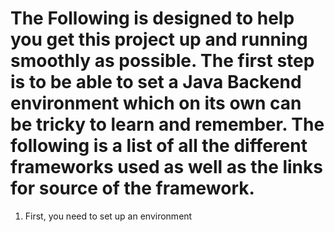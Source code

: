# The Following is designed to help you get this project up and running smoothly as possible. The first step is to be able to set a Java Backend environment which on its own can be tricky to learn and remember. The following is a list of all the different frameworks used as well as the links for source of the framework.

1. First, you need to set up an environment 